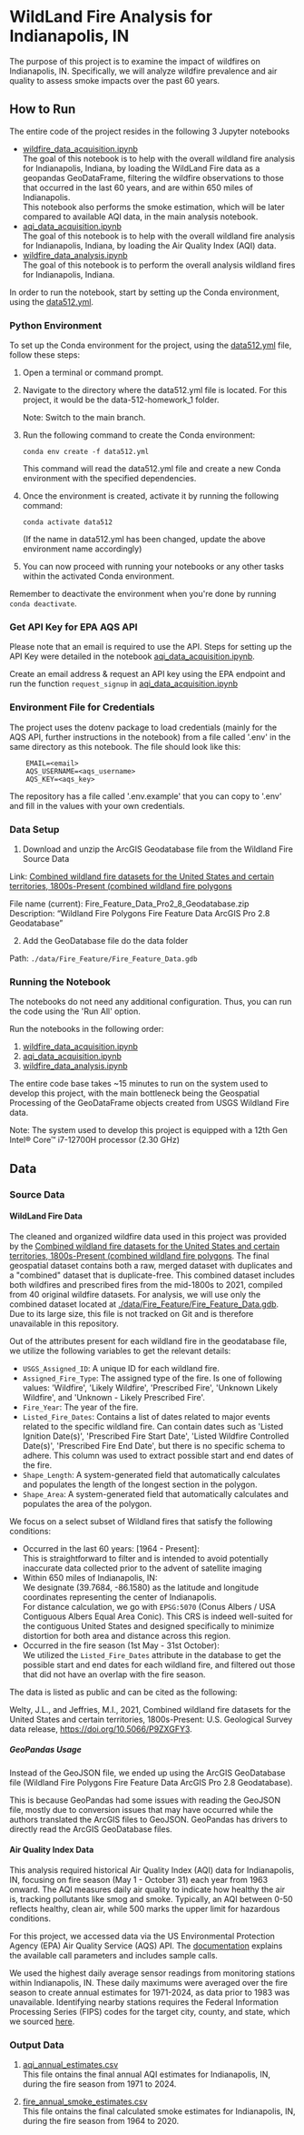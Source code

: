 # WildLand Fire Analysis for Indianapolis, IN

The purpose of this project is to examine the impact of wildfires on Indianapolis, IN. Specifically, we will analyze wildfire prevalence and air quality to assess smoke impacts over the past 60 years.

## How to Run

The entire code of the project resides in the following 3 Jupyter notebooks
- [wildfire_data_acquisition.ipynb](wildfire_data_acquisition.ipynb)\
The goal of this notebook is to help with the overall wildland fire analysis for Indianapolis, Indiana, by loading the WildLand Fire data as a geopandas GeoDataFrame, filtering the wildfire observations to those that occurred in the last 60 years, and are within 650 miles of Indianapolis.\
This notebook also performs the smoke estimation, which will be later compared to available AQI data, in the main analysis notebook. 
- [aqi_data_acquisition.ipynb](aqi_data_acquisition.ipynb)\
The goal of this notebook is to help with the overall wildland fire analysis for Indianapolis, Indiana, by loading the Air Quality Index (AQI) data.
- [wildfire_data_analysis.ipynb](wildfire_data_analysis.ipynb)\
The goal of this notebook is to perform the overall analysis wildland fires for Indianapolis, Indiana.


In order to run the notebook, start by setting up the Conda environment, using the [data512.yml](data512.yml).


### Python Environment

To set up the Conda environment for the project, using the [data512.yml](data512.yml) file, follow these steps:

1. Open a terminal or command prompt.
2. Navigate to the directory where the data512.yml file is located. For this project, it would be the data-512-homework_1 folder.

    Note: Switch to the main branch.

3. Run the following command to create the Conda environment:

    ```
    conda env create -f data512.yml
    ```

    This command will read the data512.yml file and create a new Conda environment with the specified dependencies.

4. Once the environment is created, activate it by running the following command:

    ```
    conda activate data512
    ```
    (If the name in data512.yml has been changed, update the above environment name accordingly)

5. You can now proceed with running your notebooks or any other tasks within the activated Conda environment.

Remember to deactivate the environment when you're done by running `conda deactivate`.


### Get API Key for EPA AQS API

Please note that an email is required to use the API. Steps for setting up the API Key were detailed in the notebook [aqi_data_acquisition.ipynb](aqi_data_acquisition.ipynb).

Create an email address & request an API key using the EPA endpoint and run the function `request_signup` in [aqi_data_acquisition.ipynb](aqi_data_acquisition.ipynb)


### Environment File for Credentials

The project uses the dotenv package to load credentials (mainly for the AQS API, further instructions in the notebook) from a file called '.env' in the same directory as this notebook. The file should look like this:

```
    EMAIL=<email>
    AQS_USERNAME=<aqs_username>
    AQS_KEY=<aqs_key>
```

The repository has a file called '.env.example' that you can copy to '.env' and fill in the values with your own credentials. 

### Data Setup

1. Download and unzip the ArcGIS Geodatabase file from the Wildland Fire Source Data

Link: [Combined wildland fire datasets for the United States and certain territories, 1800s-Present (combined wildland fire polygons](https://www.sciencebase.gov/catalog/item/61aa537dd34eb622f699df81)

File name (current): Fire_Feature_Data_Pro2_8_Geodatabase.zip
Description: “Wildland Fire Polygons Fire Feature Data ArcGIS Pro 2.8 Geodatabase”

2. Add the GeoDatabase file do the data folder

Path: `./data/Fire_Feature/Fire_Feature_Data.gdb`


### Running the Notebook

The notebooks do not need any additional configuration. Thus, you can run the code using the 'Run All' option.

Run the notebooks in the following order:
1. [wildfire_data_acquisition.ipynb](wildfire_data_acquisition.ipynb)
2. [aqi_data_acquisition.ipynb](aqi_data_acquisition.ipynb)
3. [wildfire_data_analysis.ipynb](wildfire_data_analysis.ipynb)

The entire code base takes ~15 minutes to run on the system used to develop this project, with the main bottleneck being the Geospatial Processing of the GeoDataFrame objects created from USGS Wildland Fire data.

Note: The system used to develop this project is equipped with a 12th Gen Intel® Core™ i7-12700H processor (2.30 GHz)


## Data

### Source Data

#### WildLand Fire Data

The cleaned and organized wildfire data used in this project was provided by the [Combined wildland fire datasets for the United States and certain territories, 1800s-Present (combined wildland fire polygons](https://www.sciencebase.gov/catalog/item/61aa537dd34eb622f699df81). The final geospatial dataset contains both a raw, merged dataset with duplicates and a "combined" dataset that is duplicate-free. This combined dataset includes both wildfires and prescribed fires from the mid-1800s to 2021, compiled from 40 original wildfire datasets. For analysis, we will use only the combined dataset located at [./data/Fire_Feature/Fire_Feature_Data.gdb](data/Fire_Feature/Fire_Feature_Data.gdb). Due to its large size, this file is not tracked on Git and is therefore unavailable in this repository.

Out of the attributes present for each wildland fire in the geodatabase file, we utilize the following variables to get the relevant details:
- `USGS_Assigned_ID`: A unique ID for each wildland fire.
- `Assigned_Fire_Type`: The assigned type of the fire. Is one of following values: 'Wildfire', 'Likely Wildfire', 'Prescribed Fire', 'Unknown Likely Wildfire', and 'Unknown - Likely Prescribed Fire'.
- `Fire_Year`: The year of the fire.
- `Listed_Fire_Dates`: Contains a list of dates related to major events related to the specific wildland fire. Can contain dates such as 'Listed Ignition Date(s)', 'Prescribed Fire Start Date', 'Listed Wildfire Controlled Date(s)', 'Prescribed Fire End Date', but there is no specific schema to adhere. This column was used to extract possible start and end dates of the fire.
- `Shape_Length`: A system-generated field that automatically calculates and populates the length of the longest section in the polygon.
- `Shape_Area`: A system-generated field that automatically calculates and populates the area of the polygon.

We focus on a select subset of Wildland fires that satisfy the following conditions:
- Occurred in the last 60 years: [1964 - Present]:\
This is straightforward to filter and is intended to avoid potentially inaccurate data collected prior to the advent of satellite imaging
- Within 650 miles of Indianapolis, IN:\
We designate (39.7684, -86.1580) as the latitude and longitude coordinates representing the center of Indianapolis.\
For distance calculation, we go with `EPSG:5070` (Conus Albers / USA Contiguous Albers Equal Area Conic). This CRS is indeed well-suited for the contiguous United States and designed specifically to minimize distortion for both area and distance across this region.
- Occurred in the fire season (1st May - 31st October):\
We utilized the `Listed_Fire_Dates` attribute in the database to get the possible start and end dates for each wildland fire, and filtered out those that did not have an overlap with the fire season. 

The data is listed as public and can be cited as the following:

Welty, J.L., and Jeffries, M.I., 2021, Combined wildland fire datasets for the United States and certain territories, 1800s-Present: U.S. Geological Survey data release, https://doi.org/10.5066/P9ZXGFY3.

##### GeoPandas Usage

Instead of the GeoJSON file, we ended up using the ArcGIS GeoDatabase file (Wildland Fire Polygons Fire Feature Data ArcGIS Pro 2.8 Geodatabase). 

This is because GeoPandas had some issues with reading the GeoJSON file, mostly due to conversion issues that may have occurred while the authors translated the ArcGIS files to GeoJSON. GeoPandas has drivers to directly read the ArcGIS GeoDatabase files. 

#### Air Quality Index Data

This analysis required historical Air Quality Index (AQI) data for Indianapolis, IN, focusing on fire season (May 1 - October 31) each year from 1963 onward. The AQI measures daily air quality to indicate how healthy the air is, tracking pollutants like smog and smoke. Typically, an AQI between 0-50 reflects healthy, clean air, while 500 marks the upper limit for hazardous conditions.

For this project, we accessed data via the US Environmental Protection Agency (EPA) Air Quality Service (AQS) API. The [documentation](https://aqs.epa.gov/aqsweb/documents/data_api.html) explains the available call parameters and includes sample calls.

We used the highest daily average sensor readings from monitoring stations within Indianapolis, IN. These daily maximums were averaged over the fire season to create annual estimates for 1971-2024, as data prior to 1983 was unavailable. Identifying nearby stations requires the Federal Information Processing Series (FIPS) codes for the target city, county, and state, which we sourced [here](https://www.census.gov/library/reference/code-lists/ansi.html). 

### Output Data

1. [aqi_annual_estimates.csv](./final/aqi_annual_estimates.csv)\
This file ontains the final annual AQI estimates for Indianapolis, IN, during the fire season from 1971 to 2024. 

2. [fire_annual_smoke_estimates.csv](./final/fire_annual_smoke_estimates.csv)\
This file ontains the final calculated smoke estimates for Indianapolis, IN, during the fire season from 1964 to 2020. 
